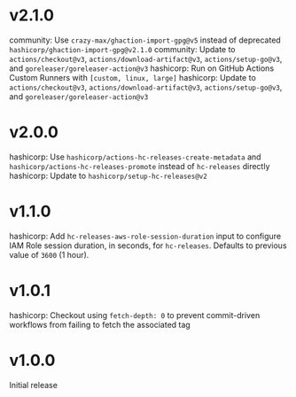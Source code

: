 # v2.1.0

community: Use `crazy-max/ghaction-import-gpg@v5` instead of deprecated `hashicorp/ghaction-import-gpg@v2.1.0`
community: Update to `actions/checkout@v3`, `actions/download-artifact@v3`, `actions/setup-go@v3`, and `goreleaser/goreleaser-action@v3`
hashicorp: Run on GitHub Actions Custom Runners with `[custom, linux, large]`
hashicorp: Update to `actions/checkout@v3`, `actions/download-artifact@v3`, `actions/setup-go@v3`, and `goreleaser/goreleaser-action@v3`

# v2.0.0

hashicorp: Use `hashicorp/actions-hc-releases-create-metadata` and `hashicorp/actions-hc-releases-promote` instead of `hc-releases` directly
hashicorp: Update to `hashicorp/setup-hc-releases@v2`

# v1.1.0

hashicorp: Add `hc-releases-aws-role-session-duration` input to configure IAM Role session duration, in seconds, for `hc-releases`. Defaults to previous value of `3600` (1 hour).

# v1.0.1

hashicorp: Checkout using `fetch-depth: 0` to prevent commit-driven workflows from failing to fetch the associated tag

# v1.0.0

Initial release
